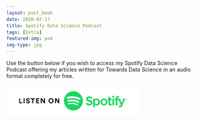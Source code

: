 ```yaml
---
layout: post_book
date: 2020-07-17
title: Spotify Data Science Podcast
tags: [Extra]
featured-img: pod
img-type: jpg
---
```


Use the button below if you wish to access my Spotify Data Science
Podcast offering my articles written for Towards Data Science in an
audio format completely for free.

<div>
  <img src="/assets/img/posts/spot.png" onclick="window.open('https://open.spotify.com/show/3wYET5Pa8u95zxiEl3I42K','_blank')" />
</div>

<style>
  img {
    width: 70%;
    height: auto;
    cursor: pointer;
  }
</style>
